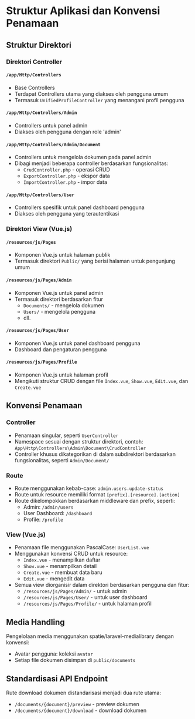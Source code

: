 # Struktur Aplikasi dan Konvensi Penamaan

## Struktur Direktori

### Direktori Controller

#### `/app/Http/Controllers`
- Base Controllers
- Terdapat Controllers utama yang diakses oleh pengguna umum
- Termasuk `UnifiedProfileController` yang menangani profil pengguna

#### `/app/Http/Controllers/Admin`
- Controllers untuk panel admin
- Diakses oleh pengguna dengan role 'admin'

#### `/app/Http/Controllers/Admin/Document`
- Controllers untuk mengelola dokumen pada panel admin
- Dibagi menjadi beberapa controller berdasarkan fungsionalitas:
  - `CrudController.php` - operasi CRUD
  - `ExportController.php` - ekspor data
  - `ImportController.php` - impor data

#### `/app/Http/Controllers/User`
- Controllers spesifik untuk panel dashboard pengguna
- Diakses oleh pengguna yang terautentikasi 

### Direktori View (Vue.js)

#### `/resources/js/Pages`
- Komponen Vue.js untuk halaman publik
- Termasuk direktori `Public/` yang berisi halaman untuk pengunjung umum

#### `/resources/js/Pages/Admin`
- Komponen Vue.js untuk panel admin
- Termasuk direktori berdasarkan fitur
  - `Documents/` - mengelola dokumen
  - `Users/` - mengelola pengguna
  - dll.

#### `/resources/js/Pages/User`
- Komponen Vue.js untuk panel dashboard pengguna
- Dashboard dan pengaturan pengguna

#### `/resources/js/Pages/Profile`
- Komponen Vue.js untuk halaman profil
- Mengikuti struktur CRUD dengan file `Index.vue`, `Show.vue`, `Edit.vue`, dan `Create.vue`

## Konvensi Penamaan

### Controller
- Penamaan singular, seperti `UserController`
- Namespace sesuai dengan struktur direktori, contoh: `App\Http\Controllers\Admin\Document\CrudController`
- Controller khusus dikategorikan di dalam subdirektori berdasarkan fungsionalitas, seperti `Admin/Document/`

### Route
- Route menggunakan kebab-case: `admin.users.update-status`
- Route untuk resource memiliki format `[prefix].[resource].[action]`
- Route dikelompokkan berdasarkan middleware dan prefix, seperti:
  - Admin: `/admin/users`
  - User Dashboard: `/dashboard`
  - Profile: `/profile`

### View (Vue.js)
- Penamaan file menggunakan PascalCase: `UserList.vue`
- Menggunakan konvensi CRUD untuk resource:
  - `Index.vue` - menampilkan daftar
  - `Show.vue` - menampilkan detail
  - `Create.vue` - membuat data baru
  - `Edit.vue` - mengedit data
- Semua view diorganisir dalam direktori berdasarkan pengguna dan fitur:
  - `/resources/js/Pages/Admin/` - untuk admin
  - `/resources/js/Pages/User/` - untuk user dashboard
  - `/resources/js/Pages/Profile/` - untuk halaman profil

## Media Handling

Pengelolaan media menggunakan spatie/laravel-medialibrary dengan konvensi:
- Avatar pengguna: koleksi `avatar`
- Setiap file dokumen disimpan di `public/documents`

## Standardisasi API Endpoint

Rute download dokumen distandarisasi menjadi dua rute utama:
- `/documents/{document}/preview` - preview dokumen
- `/documents/{document}/download` - download dokumen 